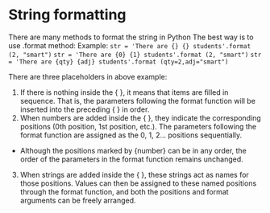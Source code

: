 # String formatting
There are many methods to format the string in Python
The best way is to use .format method:
Example:
`str = 'There are {} {} students'.format (2, "smart")`
`str = 'There are {0} {1} students'.format (2, "smart")`
`str = 'There are {qty} {adj} students'.format (qty=2,adj="smart")`

There are three placeholders in above example:
1) If there is nothing inside the { }, it means that items are filled in sequence. That is, the parameters following the format function will be inserted into the preceding { } in order.
2) When numbers are added inside the { }, they indicate the corresponding positions (0th position, 1st position, etc.). The parameters following the format function are assigned as the 0, 1, 2... positions sequentially.
* Although the positions marked by {number} can be in any order, the order of the parameters in the format function remains unchanged.
3) When strings are added inside the { }, these strings act as names for those positions. Values can then be assigned to these named positions through the format function, and both the positions and format arguments can be freely arranged.





